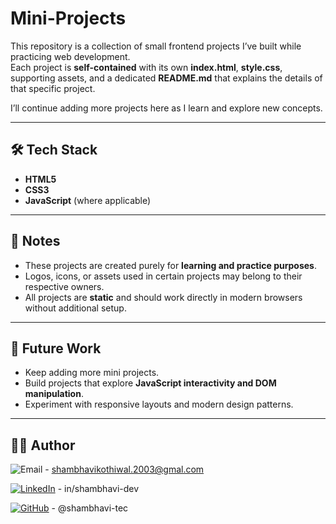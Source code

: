 # Mini-Projects  

This repository is a collection of small frontend projects I’ve built while practicing web development.  
Each project is **self-contained** with its own **index.html**, **style.css**, supporting assets, and a dedicated **README.md** that explains the details of that specific project.  

I’ll continue adding more projects here as I learn and explore new concepts.  

---

## 🛠️ Tech Stack  

- **HTML5**  
- **CSS3**  
- **JavaScript** (where applicable)  

---

## 📌 Notes  

- These projects are created purely for **learning and practice purposes**.  
- Logos, icons, or assets used in certain projects may belong to their respective owners.  
- All projects are **static** and should work directly in modern browsers without additional setup.  

---

## 🌟 Future Work  

- Keep adding more mini projects.  
- Build projects that explore **JavaScript interactivity and DOM manipulation**.  
- Experiment with responsive layouts and modern design patterns.  

---

## 👩‍💻 Author  

![Email](https://img.shields.io/badge/Email-D14836?style=for-the-badge&logo=gmail&logoColor=white)  - shambhavikothiwal.2003@gmal.com  

[![LinkedIn](https://img.shields.io/badge/LinkedIn-0077B5?style=for-the-badge&logo=linkedin&logoColor=white)](https://www.linkedin.com/in/shambhavi-dev/)  - in/shambhavi-dev

[![GitHub](https://img.shields.io/badge/GitHub-100000?style=for-the-badge&logo=github&logoColor=white)](https://github.com/shambhavi-tec)  - @shambhavi-tec
